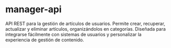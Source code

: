 # manager-api
API REST para la gestión de artículos de usuarios. Permite crear, recuperar, actualizar y eliminar artículos, organizándolos en categorías. Diseñada para integrarse fácilmente con sistemas de usuarios y personalizar la experiencia de gestión de contenido.
